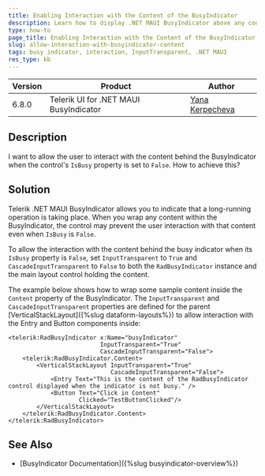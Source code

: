 ```yaml
---
title: Enabling Interaction with the Content of the BusyIndicator
description: Learn how to display .NET MAUI BusyIndicator above any content to mark long-running operations and allow interacting with the content behind when not busy.
type: how-to
page_title: Enabling Interaction with the Content of the BusyIndicator
slug: allow-interaction-with-busyindicator-content
tags: busy indicator, interaction, InputTransparent, .NET MAUI
res_type: kb
---
```


| Version | Product | Author | 
| --- | --- | ---- | 
| 6.8.0 | Telerik UI for .NET MAUI BusyIndicator | [Yana Kerpecheva](https://www.telerik.com/blogs/author/yana-kerpecheva) | 

## Description

I want to allow the user to interact with the content behind the BusyIndicator when the control's `IsBusy` property is set to `False`. How to achieve this?

## Solution

Telerik .NET MAUI BusyIndicator allows you to indicate that a long-running operation is taking place. When you wrap any content within the BusyIndicator, the control may prevent the user interaction with that content even when `IsBusy` is `False`.

To allow the interaction with the content behind the busy indicator when its `IsBusy` property is `False`, set `InputTransparent` to `True` and `CascadeInputTransparent` to `False` to both the `RadBusyIndicator` instance and the main layout control holding the content.

The example below shows how to wrap some sample content inside the  `Content` property of the BusyIndicator. The `InputTransparent` and `CascadeInputTransparent` properties are defined for the parent [VerticalStackLayout]({%slug dataform-layouts%}) to allow interaction with the Entry and Button components inside:

```XAML
<telerik:RadBusyIndicator x:Name="busyIndicator"
                          InputTransparent="True" 
                          CascadeInputTransparent="False">
    <telerik:RadBusyIndicator.Content>
        <VerticalStackLayout InputTransparent="True" 
                             CascadeInputTransparent="False">
            <Entry Text="This is the content of the RadBusyIndicator control displayed when the indicator is not busy." />
            <Button Text="Click in Content" 
                    Clicked="TestButtonClicked"/>
        </VerticalStackLayout>
    </telerik:RadBusyIndicator.Content>
</telerik:RadBusyIndicator>
```

## See Also

- [BusyIndicator Documentation]({%slug busyindicator-overview%})
